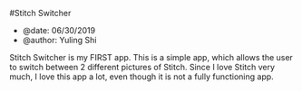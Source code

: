 #Stitch Switcher 
* @date: 06/30/2019
* @author: Yuling Shi

Stitch Switcher is my FIRST app. This is a simple app, which allows the user to
switch between 2 different pictures of Stitch. Since I love Stitch very much, I
love this app a lot, even though it is not a fully functioning app.  
